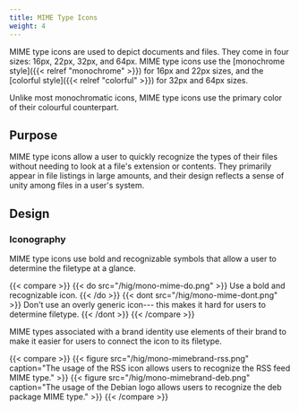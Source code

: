 ```yaml
---
title: MIME Type Icons
weight: 4
---
```


MIME type icons are used to depict documents and files. They come in
four sizes: 16px, 22px, 32px, and 64px. MIME type icons use the
[monochrome style]({{< relref "monochrome" >}}) for 16px and 22px sizes,
and the [colorful style]({{< relref "colorful" >}}) for 32px and 64px sizes.

Unlike most monochromatic icons, MIME type icons use the primary color
of their colourful counterpart.

Purpose
-------

MIME type icons allow a user to quickly recognize the types of their
files without needing to look at a file\'s extension or contents. They
primarily appear in file listings in large amounts, and their design
reflects a sense of unity among files in a user\'s system.

Design
------

### Iconography

MIME type icons use bold and recognizable symbols that allow a user to
determine the filetype at a glance.

{{< compare >}}
{{< do src="/hig/mono-mime-do.png" >}}
Use a bold and recognizable icon.
{{< /do >}}
{{< dont src="/hig/mono-mime-dont.png" >}}
Don't use an overly generic icon--- this makes it hard for users to determine
filetype.
{{< /dont >}}
{{< /compare >}}

MIME types associated with a brand identity use elements of their brand
to make it easier for users to connect the icon to its filetype.

{{< compare >}}
{{< figure src="/hig/mono-mimebrand-rss.png" caption="The usage of the RSS icon allows users to recognize the RSS feed MIME type." >}}
{{< figure src="/hig/mono-mimebrand-deb.png" caption="The usage of the Debian logo allows users to recognize the deb package MIME type." >}}
{{< /compare >}}
